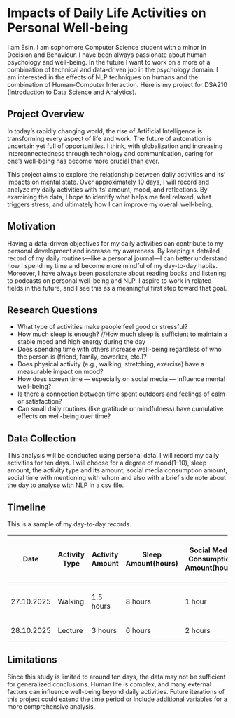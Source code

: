 # Impacts of Daily Life Activities on Personal Well-being
I am Esin. I am sophomore Computer Science student with a minor in Decision and Behaviour. I have been always passionate about human psychology and well-being. In the future I want to work on a more of a combination of technical and data-driven job in the psychology domain. I am interested in the effects of NLP techniques on humans and the combination of Human-Computer Interaction.
Here is my project for DSA210 (Introduction to Data Science and Analytics).

## Project Overview

In today’s rapidly changing world, the rise of Artificial Intelligence is transforming every aspect of life and work. The future of automation is uncertain yet full of opportunities. I think, with globalization and increasing interconnectedness through technology and communication, caring for one’s well-being has become more crucial than ever.

This project aims to explore the relationship between daily activities and its’ impacts on mental state. Over approximately 10 days, I will record and analyze my daily activities with its’ amount, mood, and reflections. By examining the data, I hope to identify what helps me feel relaxed, what triggers stress, and ultimately how I can improve my overall well-being.

## Motivation

Having a data-driven objectives for my daily activities can contribute to my personal development and increase my awareness. By keeping a detailed record of my daily routines—like a personal journal—I can better understand how I spend my time and become more mindful of my day-to-day habits. Moreover, I have always been passionate about reading books and listening to podcasts on personal well-being and NLP. I aspire to work in related fields in the future, and I see this as a meaningful first step toward that goal.

## Research Questions

- What type of activities make people feel good or stressful?
- How much sleep is enough? //How much sleep is sufficient to maintain a stable mood and high energy during the day
- Does spending time with others increase well-being regardless of who the person is (friend, family, coworker, etc.)?
- Does physical activity (e.g., walking, stretching, exercise) have a measurable impact on mood?
- How does screen time — especially on social media — influence mental well-being?
- Is there a connection between time spent outdoors and feelings of calm or satisfaction?
- Can small daily routines (like gratitude or mindfulness) have cumulative effects on well-being over time?

## Data Collection

This analysis will be conducted using personal data. I will record my daily activities for ten days. I will choose for a degree of mood(1-10), sleep amount, the activity type and its amount, social media consumption amount, social time with mentioning with whom and also with a brief side note about the day to analyse with NLP in a csv file.

## Timeline

This is a sample of my day-to-day records.

| Date | Activity Type | Activity Amount | Sleep Amount(hours) | Social Media Consumption Amount(hours) | Social time and with whom | Side Note |
| --- | --- | --- | --- | --- | --- | --- |
| 27.10.2025 | Walking | 1.5 hours | 8 hours | 1 hour | 2 hours-close friend | Felt relaxed and productive |
| 28.10.2025 | Lecture | 3 hours | 6 hours | 2 hours | NaN | Felt Stressed |

## Limitations

Since this study is limited to around ten days, the data may not be sufficient for generalized conclusions. Human life is complex, and many external factors can influence well-being beyond daily activities. Future iterations of this project could extend the time period or include additional variables for a more comprehensive analysis.




